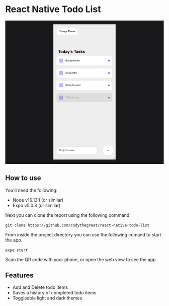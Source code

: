 # React Native Todo List
![Mobile Screenshot](https://github.com/codythegreat/react-native-todo-list/blob/master/react-native-todo-list.png?raw=true)

## How to use

You'll need the following:
* Node v16.13.1 (or similar)
* Expo v5.0.3 (or similar)

Next you can clone the report using the following command:

`git clone https://github.com/codythegreat/react-native-todo-list`

From inside the project directory you can use the following comand to start the app.

`expo start`

Scan the QR code with your phone, or open the web view to see the app


## Features

* Add and Delete todo items
* Saves a history of completed todo items
* Toggleable light and dark themes